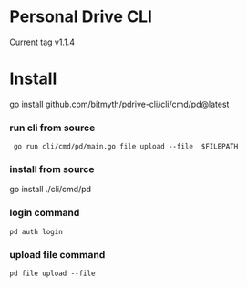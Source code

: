 # Personal Drive CLI
Current tag v1.1.4

# Install 
go install github.com/bitmyth/pdrive-cli/cli/cmd/pd@latest

### run cli from source

```shell
 go run cli/cmd/pd/main.go file upload --file  $FILEPATH
```

### install from source
go install ./cli/cmd/pd

### login command

```shell
pd auth login
```

### upload file command

```shell
pd file upload --file
```